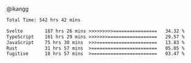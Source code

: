 @ikangg
<!--START_SECTION:waka-->

```txt
Total Time: 542 hrs 42 mins

Svelte        187 hrs 26 mins >>>>>>>>>================   34.32 %
TypeScript    161 hrs 29 mins >>>>>>>==================   29.57 %
JavaScript    75 hrs 30 mins  >>>======================   13.83 %
Rust          31 hrs 57 mins  >========================   05.85 %
fugitive      18 hrs 57 mins  >========================   03.47 %
```

<!--END_SECTION:waka-->
